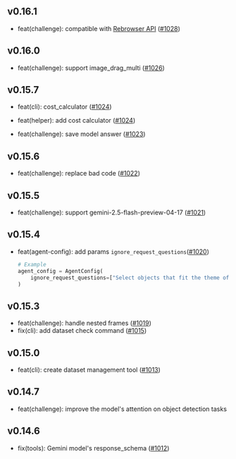 ## v0.16.1

- feat(challenge): compatible with [Rebrowser API](https://rebrowser.net/) ([#1028](https://github.com/QIN2DIM/hcaptcha-challenger/issues/1028))

## v0.16.0

- feat(challenge): support image_drag_multi ([#1026](https://github.com/QIN2DIM/hcaptcha-challenger/issues/1026))

## v0.15.7

- feat(cli): cost_calculator ([#1024](https://github.com/QIN2DIM/hcaptcha-challenger/issues/1024))

- feat(helper): add cost calculator ([#1024](https://github.com/QIN2DIM/hcaptcha-challenger/issues/1024))

- feat(challenge): save model answer ([#1023](https://github.com/QIN2DIM/hcaptcha-challenger/issues/1023))

## v0.15.6

- feat(challenge): replace bad code ([#1022](https://github.com/QIN2DIM/hcaptcha-challenger/issues/1022))

## v0.15.5

- feat(challenge): support gemini-2.5-flash-preview-04-17 ([#1021](https://github.com/QIN2DIM/hcaptcha-challenger/issues/1021))

## v0.15.4

- feat(agent-config): add params `ignore_request_questions`([#1020](https://github.com/QIN2DIM/hcaptcha-challenger/issues/1020))

  ```python
  # Example
  agent_config = AgentConfig(
      ignore_request_questions=["Select objects that fit the theme of the shown image"]
  )
  ```

## v0.15.3

- feat(challenge): handle nested frames ([#1019](https://github.com/QIN2DIM/hcaptcha-challenger/issues/1019))
- fix(cli): add dataset check command ([#1015](https://github.com/QIN2DIM/hcaptcha-challenger/issues/1015))

## v0.15.0

- feat(cli): create dataset management tool ([#1013](https://github.com/QIN2DIM/hcaptcha-challenger/issues/1013))

## v0.14.7

- feat(challenge): improve the model's attention on object detection tasks

## v0.14.6

- fix(tools): Gemini model's response_schema ([#1012](https://github.com/QIN2DIM/hcaptcha-challenger/issues/1012))